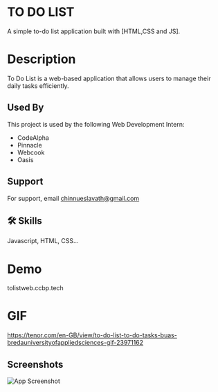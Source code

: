 
# TO DO LIST 
A simple to-do list application built with [HTML,CSS and JS].

# Description

To Do List is a web-based application that allows users to manage their daily tasks efficiently.
## Used By

This project is used by the following Web Development Intern:

- CodeAlpha
- Pinnacle
- Webcook
- Oasis


## Support

For support, email chinnueslavath@gmail.com 


## 🛠 Skills
Javascript, HTML, CSS...


# Demo

tolistweb.ccbp.tech

# GIF
https://tenor.com/en-GB/view/to-do-list-to-do-tasks-buas-bredauniversityofappliedsciences-gif-23971162


## Screenshots

![App Screenshot](https://res.cloudinary.com/dp8gu4t9m/image/upload/v1721899681/Screenshot_2024-07-25_145628_mr1myx.png)

